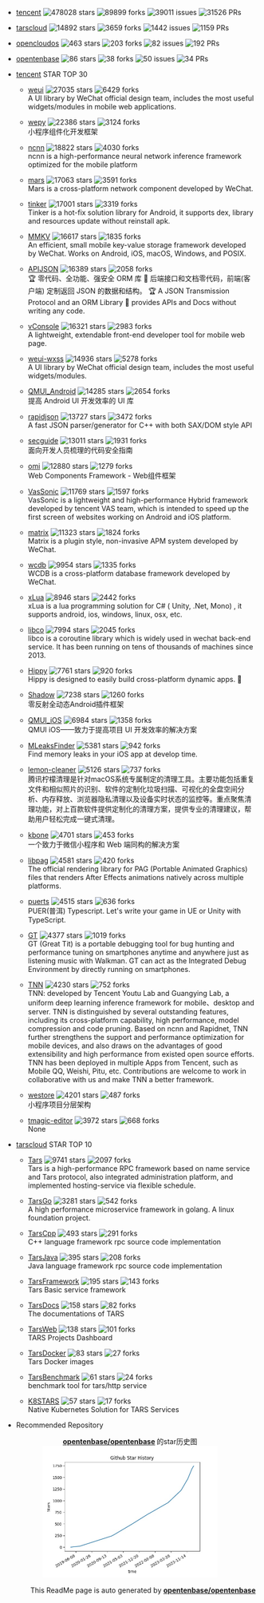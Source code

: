 
+ [tencent](https://github.com/tencent)
![478028 stars](https://img.shields.io/badge/Stars-478028-green)
![89899 forks](https://img.shields.io/badge/Forks-89899-green)
![39011 issues](https://img.shields.io/badge/Issues-39011-green)
![31526 PRs](https://img.shields.io/badge/PRs-31526-green)

+ [tarscloud](https://github.com/tarscloud)
![14892 stars](https://img.shields.io/badge/Stars-14892-green)
![3659 forks](https://img.shields.io/badge/Forks-3659-green)
![1442 issues](https://img.shields.io/badge/Issues-1442-green)
![1159 PRs](https://img.shields.io/badge/PRs-1159-green)

+ [opencloudos](https://github.com/opencloudos)
![463 stars](https://img.shields.io/badge/Stars-463-green)
![203 forks](https://img.shields.io/badge/Forks-203-green)
![82 issues](https://img.shields.io/badge/Issues-82-green)
![192 PRs](https://img.shields.io/badge/PRs-192-green)

+ [opentenbase](https://github.com/opentenbase)
![86 stars](https://img.shields.io/badge/Stars-86-green)
![38 forks](https://img.shields.io/badge/Forks-38-green)
![50 issues](https://img.shields.io/badge/Issues-50-green)
![34 PRs](https://img.shields.io/badge/PRs-34-green)



+ [tencent](https://github.com/tencent) STAR TOP 30
    
    + [weui](https://github.com/tencent/weui) 
    ![27035 stars](https://img.shields.io/badge/Stars-27035-green)
    ![6429 forks](https://img.shields.io/badge/Forks-6429-green)  
    A UI library by WeChat official design team, includes the most useful widgets/modules in mobile web applications.
    
    + [wepy](https://github.com/tencent/wepy) 
    ![22386 stars](https://img.shields.io/badge/Stars-22386-green)
    ![3124 forks](https://img.shields.io/badge/Forks-3124-green)  
    小程序组件化开发框架
    
    + [ncnn](https://github.com/tencent/ncnn) 
    ![18822 stars](https://img.shields.io/badge/Stars-18822-green)
    ![4030 forks](https://img.shields.io/badge/Forks-4030-green)  
    ncnn is a high-performance neural network inference framework optimized for the mobile platform
    
    + [mars](https://github.com/tencent/mars) 
    ![17063 stars](https://img.shields.io/badge/Stars-17063-green)
    ![3591 forks](https://img.shields.io/badge/Forks-3591-green)  
    Mars is a cross-platform network component  developed by WeChat.
    
    + [tinker](https://github.com/tencent/tinker) 
    ![17001 stars](https://img.shields.io/badge/Stars-17001-green)
    ![3319 forks](https://img.shields.io/badge/Forks-3319-green)  
    Tinker is a hot-fix solution library for Android, it supports dex, library and resources update without reinstall apk.
    
    + [MMKV](https://github.com/tencent/MMKV) 
    ![16617 stars](https://img.shields.io/badge/Stars-16617-green)
    ![1835 forks](https://img.shields.io/badge/Forks-1835-green)  
    An efficient, small mobile key-value storage framework developed by WeChat. Works on Android, iOS, macOS, Windows, and POSIX.
    
    + [APIJSON](https://github.com/tencent/APIJSON) 
    ![16389 stars](https://img.shields.io/badge/Stars-16389-green)
    ![2058 forks](https://img.shields.io/badge/Forks-2058-green)  
    🏆 零代码、全功能、强安全 ORM 库 🚀 后端接口和文档零代码，前端(客户端) 定制返回 JSON 的数据和结构。 🏆 A JSON Transmission Protocol and an ORM Library 🚀  provides APIs and Docs without writing any code.
    
    + [vConsole](https://github.com/tencent/vConsole) 
    ![16321 stars](https://img.shields.io/badge/Stars-16321-green)
    ![2983 forks](https://img.shields.io/badge/Forks-2983-green)  
    A lightweight, extendable front-end developer tool for mobile web page.
    
    + [weui-wxss](https://github.com/tencent/weui-wxss) 
    ![14936 stars](https://img.shields.io/badge/Stars-14936-green)
    ![5278 forks](https://img.shields.io/badge/Forks-5278-green)  
    A UI library by WeChat official design team, includes the most useful widgets/modules.
    
    + [QMUI_Android](https://github.com/tencent/QMUI_Android) 
    ![14285 stars](https://img.shields.io/badge/Stars-14285-green)
    ![2654 forks](https://img.shields.io/badge/Forks-2654-green)  
    提高 Android UI 开发效率的 UI 库
    
    + [rapidjson](https://github.com/tencent/rapidjson) 
    ![13727 stars](https://img.shields.io/badge/Stars-13727-green)
    ![3472 forks](https://img.shields.io/badge/Forks-3472-green)  
    A fast JSON parser/generator for C++ with both SAX/DOM style API
    
    + [secguide](https://github.com/tencent/secguide) 
    ![13011 stars](https://img.shields.io/badge/Stars-13011-green)
    ![1931 forks](https://img.shields.io/badge/Forks-1931-green)  
    面向开发人员梳理的代码安全指南
    
    + [omi](https://github.com/tencent/omi) 
    ![12880 stars](https://img.shields.io/badge/Stars-12880-green)
    ![1279 forks](https://img.shields.io/badge/Forks-1279-green)  
    Web Components Framework - Web组件框架
    
    + [VasSonic](https://github.com/tencent/VasSonic) 
    ![11769 stars](https://img.shields.io/badge/Stars-11769-green)
    ![1597 forks](https://img.shields.io/badge/Forks-1597-green)  
    VasSonic is a lightweight and high-performance Hybrid framework developed by tencent VAS team, which is intended to speed up the first screen of websites working on Android and iOS platform. 
    
    + [matrix](https://github.com/tencent/matrix) 
    ![11323 stars](https://img.shields.io/badge/Stars-11323-green)
    ![1824 forks](https://img.shields.io/badge/Forks-1824-green)  
    Matrix is a plugin style, non-invasive APM system developed by WeChat.
    
    + [wcdb](https://github.com/tencent/wcdb) 
    ![9954 stars](https://img.shields.io/badge/Stars-9954-green)
    ![1335 forks](https://img.shields.io/badge/Forks-1335-green)  
    WCDB is a cross-platform database framework developed by WeChat.
    
    + [xLua](https://github.com/tencent/xLua) 
    ![8946 stars](https://img.shields.io/badge/Stars-8946-green)
    ![2442 forks](https://img.shields.io/badge/Forks-2442-green)  
    xLua is a lua programming solution for  C# ( Unity, .Net, Mono) , it supports android, ios, windows, linux, osx, etc.
    
    + [libco](https://github.com/tencent/libco) 
    ![7994 stars](https://img.shields.io/badge/Stars-7994-green)
    ![2045 forks](https://img.shields.io/badge/Forks-2045-green)  
    libco is a coroutine library which is widely used in wechat  back-end service. It has been running on tens of thousands of machines since 2013.
    
    + [Hippy](https://github.com/tencent/Hippy) 
    ![7761 stars](https://img.shields.io/badge/Stars-7761-green)
    ![920 forks](https://img.shields.io/badge/Forks-920-green)  
    Hippy is designed to easily build cross-platform dynamic apps. 👏
    
    + [Shadow](https://github.com/tencent/Shadow) 
    ![7238 stars](https://img.shields.io/badge/Stars-7238-green)
    ![1260 forks](https://img.shields.io/badge/Forks-1260-green)  
    零反射全动态Android插件框架
    
    + [QMUI_iOS](https://github.com/tencent/QMUI_iOS) 
    ![6984 stars](https://img.shields.io/badge/Stars-6984-green)
    ![1358 forks](https://img.shields.io/badge/Forks-1358-green)  
    QMUI iOS——致力于提高项目 UI 开发效率的解决方案
    
    + [MLeaksFinder](https://github.com/tencent/MLeaksFinder) 
    ![5381 stars](https://img.shields.io/badge/Stars-5381-green)
    ![942 forks](https://img.shields.io/badge/Forks-942-green)  
    Find memory leaks in your iOS app at develop time.
    
    + [lemon-cleaner](https://github.com/tencent/lemon-cleaner) 
    ![5126 stars](https://img.shields.io/badge/Stars-5126-green)
    ![737 forks](https://img.shields.io/badge/Forks-737-green)  
    腾讯柠檬清理是针对macOS系统专属制定的清理工具。主要功能包括重复文件和相似照片的识别、软件的定制化垃圾扫描、可视化的全盘空间分析、内存释放、浏览器隐私清理以及设备实时状态的监控等。重点聚焦清理功能，对上百款软件提供定制化的清理方案，提供专业的清理建议，帮助用户轻松完成一键式清理。
    
    + [kbone](https://github.com/tencent/kbone) 
    ![4701 stars](https://img.shields.io/badge/Stars-4701-green)
    ![453 forks](https://img.shields.io/badge/Forks-453-green)  
    一个致力于微信小程序和 Web 端同构的解决方案
    
    + [libpag](https://github.com/tencent/libpag) 
    ![4581 stars](https://img.shields.io/badge/Stars-4581-green)
    ![420 forks](https://img.shields.io/badge/Forks-420-green)  
    The official rendering library for PAG (Portable Animated Graphics) files that renders After Effects animations natively across multiple platforms.
    
    + [puerts](https://github.com/tencent/puerts) 
    ![4515 stars](https://img.shields.io/badge/Stars-4515-green)
    ![636 forks](https://img.shields.io/badge/Forks-636-green)  
    PUER(普洱) Typescript. Let's write your game in UE or Unity with TypeScript.
    
    + [GT](https://github.com/tencent/GT) 
    ![4377 stars](https://img.shields.io/badge/Stars-4377-green)
    ![1019 forks](https://img.shields.io/badge/Forks-1019-green)  
    GT (Great Tit) is a portable debugging tool for bug hunting and performance tuning on smartphones anytime and anywhere just as listening music with Walkman. GT can act as the Integrated Debug Environment by directly running on smartphones.
    
    + [TNN](https://github.com/tencent/TNN) 
    ![4230 stars](https://img.shields.io/badge/Stars-4230-green)
    ![752 forks](https://img.shields.io/badge/Forks-752-green)  
    TNN: developed by Tencent Youtu Lab and Guangying Lab, a uniform deep learning inference framework for mobile、desktop and server. TNN is distinguished by several outstanding features, including its cross-platform capability, high performance, model compression and code pruning. Based on ncnn and Rapidnet, TNN further strengthens the support and performance optimization for mobile devices, and also draws on the advantages of good extensibility and high performance from existed open source efforts. TNN has been deployed in multiple Apps from Tencent, such as Mobile QQ, Weishi, Pitu, etc. Contributions are welcome to work in collaborative with us and make TNN a better framework. 
    
    + [westore](https://github.com/tencent/westore) 
    ![4201 stars](https://img.shields.io/badge/Stars-4201-green)
    ![487 forks](https://img.shields.io/badge/Forks-487-green)  
    小程序项目分层架构
    
    + [tmagic-editor](https://github.com/tencent/tmagic-editor) 
    ![3972 stars](https://img.shields.io/badge/Stars-3972-green)
    ![668 forks](https://img.shields.io/badge/Forks-668-green)  
    None
    

+ [tarscloud](https://github.com/tarscloud) STAR TOP 10
    
    + [Tars](https://github.com/tarscloud/Tars) 
    ![9741 stars](https://img.shields.io/badge/Stars-9741-green)
    ![2097 forks](https://img.shields.io/badge/Forks-2097-green)  
    Tars is a high-performance RPC framework based on name service and Tars protocol, also integrated administration platform, and implemented hosting-service via flexible schedule.
    
    + [TarsGo](https://github.com/tarscloud/TarsGo) 
    ![3281 stars](https://img.shields.io/badge/Stars-3281-green)
    ![542 forks](https://img.shields.io/badge/Forks-542-green)  
    A  high performance microservice  framework  in golang. A linux foundation project.
    
    + [TarsCpp](https://github.com/tarscloud/TarsCpp) 
    ![493 stars](https://img.shields.io/badge/Stars-493-green)
    ![291 forks](https://img.shields.io/badge/Forks-291-green)  
    C++ language framework rpc source code implementation
    
    + [TarsJava](https://github.com/tarscloud/TarsJava) 
    ![395 stars](https://img.shields.io/badge/Stars-395-green)
    ![208 forks](https://img.shields.io/badge/Forks-208-green)  
    Java language framework rpc source code implementation
    
    + [TarsFramework](https://github.com/tarscloud/TarsFramework) 
    ![195 stars](https://img.shields.io/badge/Stars-195-green)
    ![143 forks](https://img.shields.io/badge/Forks-143-green)  
    Tars Basic service framework
    
    + [TarsDocs](https://github.com/tarscloud/TarsDocs) 
    ![158 stars](https://img.shields.io/badge/Stars-158-green)
    ![82 forks](https://img.shields.io/badge/Forks-82-green)  
    The documentations of TARS
    
    + [TarsWeb](https://github.com/tarscloud/TarsWeb) 
    ![138 stars](https://img.shields.io/badge/Stars-138-green)
    ![101 forks](https://img.shields.io/badge/Forks-101-green)  
    TARS Projects Dashboard
    
    + [TarsDocker](https://github.com/tarscloud/TarsDocker) 
    ![83 stars](https://img.shields.io/badge/Stars-83-green)
    ![27 forks](https://img.shields.io/badge/Forks-27-green)  
    Tars Docker  images
    
    + [TarsBenchmark](https://github.com/tarscloud/TarsBenchmark) 
    ![61 stars](https://img.shields.io/badge/Stars-61-green)
    ![24 forks](https://img.shields.io/badge/Forks-24-green)  
    benchmark tool for tars/http service
    
    + [K8STARS](https://github.com/tarscloud/K8STARS) 
    ![57 stars](https://img.shields.io/badge/Stars-57-green)
    ![17 forks](https://img.shields.io/badge/Forks-17-green)  
    Native Kubernetes  Solution for TARS Services
    


+ Recommended Repository  
<p align="center">
      <strong>
        <a href="https://github.com/opentenbase/opentenbase" target="_blank">opentenbase/opentenbase</a>
      </strong>  的star历史图
  <br>
  <img src="https://raw.githubusercontent.com/ButterAndButterfly/GithubTools/master/data/stars_history.jpg" width="350px"></img>    
</p>

<p align="right">
      This ReadMe page is auto generated by 
      <strong>
        <a href="https://github.com/opentenbase/opentenbase" target="_blank">opentenbase/opentenbase</a><br>
      </strong>   
</p>